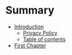 # Summary

* [Introduction](README.md)
  * [Privacy Policy](privacy-policy.md)
  * [Table of contents](table-of-contents.md)
* [First Chapter](chapter1.md)

